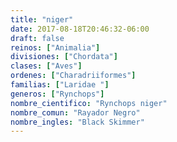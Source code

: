 ```yaml
---
title: "niger"
date: 2017-08-18T20:46:32-06:00
draft: false
reinos: ["Animalia"]
divisiones: ["Chordata"]
clases: ["Aves"]
ordenes: ["Charadriiformes"]
familias: ["Laridae "]
generos: ["Rynchops"]
nombre_cientifico: "Rynchops niger"
nombre_comun: "Rayador Negro"
nombre_ingles: "Black Skimmer"
---
```

